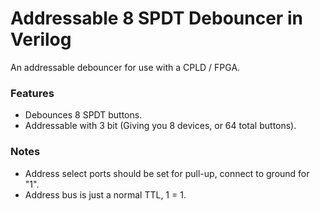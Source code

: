 Addressable 8 SPDT Debouncer in Verilog
=====================================================

An addressable debouncer for use with a CPLD / FPGA. 

### Features
* Debounces 8 SPDT buttons.
* Addressable with 3 bit (Giving you 8 devices, or 64 total buttons).

### Notes
* Address select ports should be set for pull-up, connect to ground for "1".
* Address bus is just a normal TTL, 1 = 1.